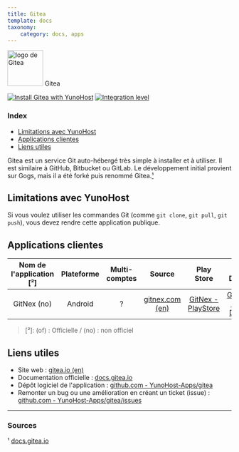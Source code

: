 ```yaml
---
title: Gitea
template: docs
taxonomy:
    category: docs, apps
---
```


<img src="/images/gitea_logo.png" width="80px" alt="logo de Gitea"> Gitea

[![Install Gitea with YunoHost](https://install-app.yunohost.org/install-with-yunohost.png)](https://install-app.yunohost.org/?app=gitea) [![Integration level](https://dash.yunohost.org/integration/gitea.svg)](https://dash.yunohost.org/appci/app/gitea)

### Index

- [Limitations avec YunoHost](#limitations-avec-yunohost)
- [Applications clientes](#applications-clients)
- [Liens utiles](#liens-utiles)

Gitea est un service Git auto-hébergé très simple à installer et à utiliser. Il est similaire à GitHub, Bitbucket ou GitLab. Le développement initial provient sur Gogs, mais il a été forké puis renommé Gitea.[¹](#sources)

## Limitations avec YunoHost

Si vous voulez utiliser les commandes Git (comme `git clone`, `git pull`, `git push`), vous devez rendre cette application publique.

## Applications clientes

| Nom de l'application [²] | Plateforme | Multi-comptes | Source | Play Store | F-Droid | Apple Store |
|:------------------------:|:----------:|:-------------:|:------:|:----------:|:-------:|:-----------:|
| GitNex (no) | Android | ? | [gitnex.com (en)](https://gitnex.com/) | [GitNex - PlayStore](https://play.google.com/store/apps/details?id=org.mian.gitnex) | [GitNex - F-Droid](https://f-droid.org/fr/packages/org.mian.gitnex/) | X |

> [²]: (of) : Officielle / (no) : non officiel

## Liens utiles

 + Site web : [gitea.io (en)](https://gitea.io/en-us/)
 + Documentation officielle : [docs.gitea.io](https://docs.gitea.io/fr-fr/)
 + Dépôt logiciel de l'application : [github.com - YunoHost-Apps/gitea](https://github.com/YunoHost-Apps/gitea_ynh)
 + Remonter un bug ou une amélioration en créant un ticket (issue) : [github.com - YunoHost-Apps/gitea/issues](https://github.com/YunoHost-Apps/gitea_ynh/issues)

------

### Sources

¹ [docs.gitea.io](https://docs.gitea.io/fr-fr/)
